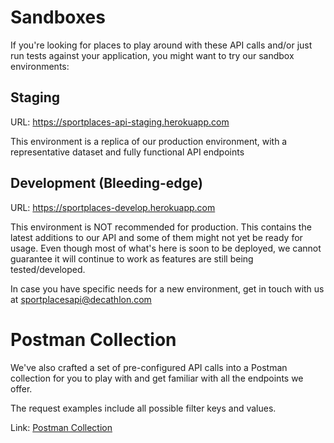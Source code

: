 # Sandboxes

If you're looking for places to play around with these API calls and/or just run
tests against your application, you might want to try our sandbox environments:

## Staging

URL: <a href='https://sportplaces-api-staging.herokuapp.com' target='_blank'>https://sportplaces-api-staging.herokuapp.com</a>

This environment is a replica of our production environment, with a
representative dataset and fully functional API endpoints

## Development (Bleeding-edge)

URL: <a href='https://sportplaces-develop.herokuapp.com' target='_blank'>https://sportplaces-develop.herokuapp.com</a>

This environment is NOT recommended for production. This contains the latest
additions to our API and some of them might not yet be ready for usage. Even
though most of what's here is soon to be deployed, we cannot guarantee it will
continue to work as features are still being tested/developed.

<aside class="warning">
  In case you have specific needs for a new environment, get in touch with us at
  <a href="mailto:sportplacesapi@decathlon.com">sportplacesapi@decathlon.com</a>
</aside>

# Postman Collection

We've also crafted a set of pre-configured API calls into a Postman collection
for you to play with and get familiar with all the endpoints we offer.

The request examples include all possible filter keys and values.

Link: [Postman Collection](https://www.getpostman.com/collections/dc8f48f20e9d699821a2)

